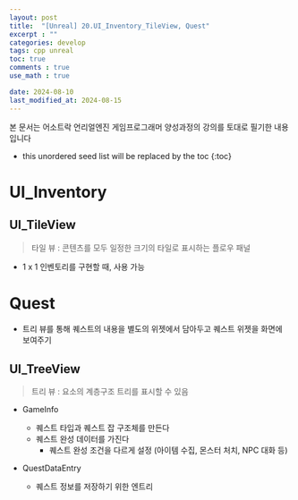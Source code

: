```yaml
---
layout: post
title:  "[Unreal] 20.UI_Inventory_TileView, Quest"
excerpt : ""
categories: develop
tags: cpp unreal
toc: true
comments : true
use_math : true

date: 2024-08-10
last_modified_at: 2024-08-15
---
```

> <span style="font-size: 80%">
본 문서는 어소트락 언리얼엔진 게임프로그래머 양성과정의 강의를 토대로 필기한 내용입니다 </span>

<!--more-->

* this unordered seed list will be replaced by the toc
{:toc}

<!-- <p align = "center">
  <img src ="https://github.com/user-attachments/assets/3b3d3969-f050-4a56-afde-3a731370edfb" width = 520>
</p> -->

# UI_Inventory

## UI_TileView
> 타일 뷰 : 콘텐츠를 모두 일정한 크기의 타일로 표시하는 플로우 패널

- 1 x 1 인벤토리를 구현할 때, 사용 가능

# Quest
- 트리 뷰를 통해 퀘스트의 내용을 별도의 위젯에서 담아두고 퀘스트 위젯을 화면에 보여주기

## UI_TreeView
> 트리 뷰 : 요소의 계층구조 트리를 표시할 수 있음

- GameInfo
  - 퀘스트 타입과 퀘스트 잡 구조체를 만든다
  - 퀘스트 완성 데이터를 가진다
    - 퀘스트 완성 조건을 다르게 설정 (아이템 수집, 몬스터 처치, NPC 대화 등)

- QuestDataEntry
  - 퀘스트 정보를 저장하기 위한 엔트리